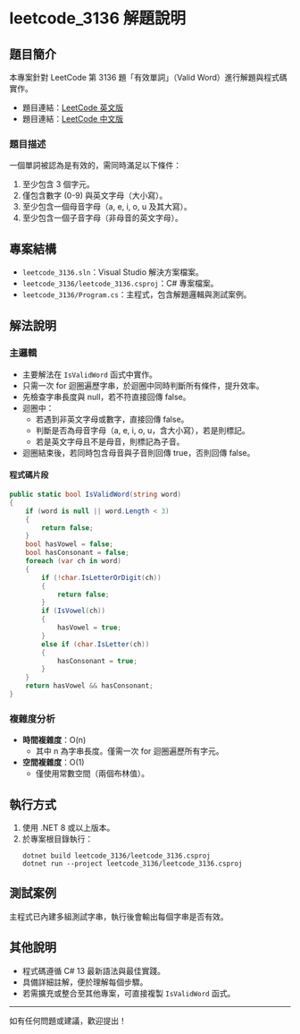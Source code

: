# leetcode_3136 解題說明

## 題目簡介

本專案針對 LeetCode 第 3136 題「有效單詞」（Valid Word）進行解題與程式碼實作。

- 題目連結：[LeetCode 英文版](https://leetcode.com/problems/valid-word/description/?envType=daily-question&envId=2025-07-15)
- 題目連結：[LeetCode 中文版](https://leetcode.cn/problems/valid-word/description/?envType=daily-question&envId=2025-07-15)

### 題目描述

一個單詞被認為是有效的，需同時滿足以下條件：
1. 至少包含 3 個字元。
2. 僅包含數字 (0-9) 與英文字母（大小寫）。
3. 至少包含一個母音字母（a, e, i, o, u 及其大寫）。
4. 至少包含一個子音字母（非母音的英文字母）。

## 專案結構

- `leetcode_3136.sln`：Visual Studio 解決方案檔案。
- `leetcode_3136/leetcode_3136.csproj`：C# 專案檔案。
- `leetcode_3136/Program.cs`：主程式，包含解題邏輯與測試案例。

## 解法說明

### 主邏輯

- 主要解法在 `IsValidWord` 函式中實作。
- 只需一次 for 迴圈遍歷字串，於迴圈中同時判斷所有條件，提升效率。
- 先檢查字串長度與 null，若不符直接回傳 false。
- 迴圈中：
  - 若遇到非英文字母或數字，直接回傳 false。
  - 判斷是否為母音字母（a, e, i, o, u，含大小寫），若是則標記。
  - 若是英文字母且不是母音，則標記為子音。
- 迴圈結束後，若同時包含母音與子音則回傳 true，否則回傳 false。

#### 程式碼片段

```csharp
public static bool IsValidWord(string word)
{
    if (word is null || word.Length < 3)
    {
        return false;
    }
    bool hasVowel = false;
    bool hasConsonant = false;
    foreach (var ch in word)
    {
        if (!char.IsLetterOrDigit(ch))
        {
            return false;
        }
        if (IsVowel(ch))
        {
            hasVowel = true;
        }
        else if (char.IsLetter(ch))
        {
            hasConsonant = true;
        }
    }
    return hasVowel && hasConsonant;
}
```

### 複雜度分析

- **時間複雜度**：O(n)
  - 其中 n 為字串長度。僅需一次 for 迴圈遍歷所有字元。
- **空間複雜度**：O(1)
  - 僅使用常數空間（兩個布林值）。

## 執行方式

1. 使用 .NET 8 或以上版本。
2. 於專案根目錄執行：
   ```pwsh
   dotnet build leetcode_3136/leetcode_3136.csproj
   dotnet run --project leetcode_3136/leetcode_3136.csproj
   ```

## 測試案例

主程式已內建多組測試字串，執行後會輸出每個字串是否有效。

## 其他說明

- 程式碼遵循 C# 13 最新語法與最佳實踐。
- 具備詳細註解，便於理解每個步驟。
- 若需擴充或整合至其他專案，可直接複製 `IsValidWord` 函式。

---

如有任何問題或建議，歡迎提出！
